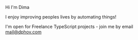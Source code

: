 
Hi I'm Dima 

I enjoy improving peoples lives by automating things!

I'm open for Freelance TypeScript projects - join me by email mail@dphov.com
